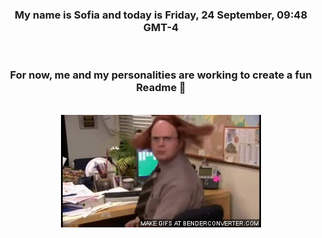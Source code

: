 


<div align="center">
<h3 >My name is Sofia and today is Friday, 24 September, 09:48 GMT-4</h3><br>
<h3 >For now, me and my personalities are working to create a fun Readme 👋
</h3><br>
<img src='img/dwight.gif' alt='working...'/>
</div>
